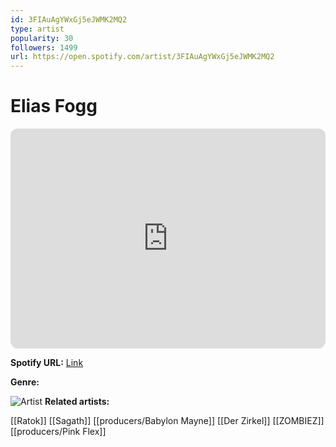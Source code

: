 ```yaml
---
id: 3FIAuAgYWxGj5eJWMK2MQ2
type: artist
popularity: 30
followers: 1499
url: https://open.spotify.com/artist/3FIAuAgYWxGj5eJWMK2MQ2
---
```

# Elias Fogg

<iframe style="border-radius:12px" src="https://open.spotify.com/embed/artist/3FIAuAgYWxGj5eJWMK2MQ2" width="100%" height="352" frameBorder="0" allowfullscreen="" allow="autoplay; clipboard-write; encrypted-media; fullscreen; picture-in-picture" loading="lazy"></iframe>

**Spotify URL:** [Link](https://open.spotify.com/artist/3FIAuAgYWxGj5eJWMK2MQ2)

**Genre:** 

![Artist](https://i.scdn.co/image/ab6761610000e5eb9fdbc56fa57039baf56d9498)
**Related artists:**

[[Ratok]]
[[Sagath]]
[[producers/Babylon Mayne]]
[[Der Zirkel]]
[[ZOMBIEZ]]
[[producers/Pink Flex]]
